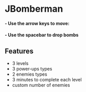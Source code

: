 # JBomberman

#### - Use the arrow keys to move:

#### - Use the spacebar to drop bombs

## Features

- 3 levels
- 3 power-ups types
- 2 enemies types
- 3 minutes to complete each level
- custom number of enemies



